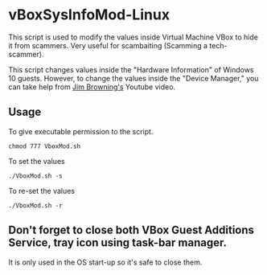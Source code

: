 # vBoxSysInfoMod-Linux

This script is used to modify the values inside Virtual Machine VBox to hide it from scammers. Very useful for scambaiting (Scamming a tech-scammer). 

This script changes values inside the "Hardware Information" of Windows 10 guests. However, to change the values inside the "Device Manager," you can take help from [Jim Browning's](https://www.youtube.com/watch?v=WCHZj0EXpOk&t=186s) Youtube video.

## Usage

To give executable permission to the script.
``` shell
chmod 777 VboxMod.sh 
```
To set the values
``` shell
./VboxMod.sh -s
```

To re-set the values
``` shell
./VboxMod.sh -r
```

## Don't forget to close both VBox Guest Additions Service, tray icon using task-bar manager.
It is only used in the OS start-up so it's safe to close them.